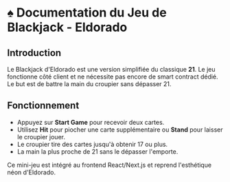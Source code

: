 # ♠️ Documentation du Jeu de Blackjack - Eldorado

## Introduction
Le Blackjack d'Eldorado est une version simplifiée du classique **21**. Le jeu fonctionne côté client et ne nécessite pas encore de smart contract dédié. Le but est de battre la main du croupier sans dépasser 21.

## Fonctionnement
- Appuyez sur **Start Game** pour recevoir deux cartes.
- Utilisez **Hit** pour piocher une carte supplémentaire ou **Stand** pour laisser le croupier jouer.
- Le croupier tire des cartes jusqu'à obtenir 17 ou plus.
- La main la plus proche de 21 sans le dépasser l'emporte.

Ce mini-jeu est intégré au frontend React/Next.js et reprend l'esthétique néon d'Eldorado.
